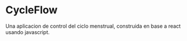 # CycleFlow
Una aplicacion de control del ciclo menstrual, construida en base a react usando javascript.
